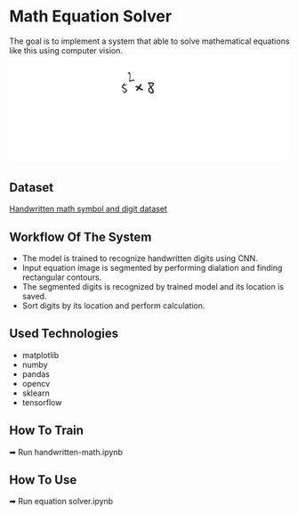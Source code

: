 # Math Equation Solver

The goal is to implement a system that able to solve mathematical equations like this using computer vision.
![test](Test.jpg)

## Dataset
[Handwritten math symbol and digit dataset](https://www.kaggle.com/datasets/clarencezhao/handwritten-math-symbol-dataset)

## Workflow Of The System
* The model is trained to recognize handwritten digits using CNN.
* Input equation image is segmented by performing dialation and finding rectangular contours.
* The segmented digits is recognized by trained model and its location is saved.
* Sort digits by its location and perform calculation.
## Used Technologies
* matplotlib
* numby
* pandas
* opencv
* sklearn
* tensorflow

## How To Train 
➡ Run handwritten-math.ipynb
## How To Use
➡ Run equation solver.ipynb
